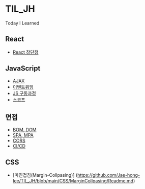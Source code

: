 # TIL_JH

Today I Learned

## React

- [React 장단점](https://github.com/Jae-hong-lee/TIL_JH/tree/main/React/react%EC%9D%98%20%EC%9E%A5%EB%8B%A8%EC%A0%90)

## JavaScript

- [AJAX](https://github.com/Jae-hong-lee/TIL_JH/tree/main/JavaScript/AJAX)
- [이벤트위임](https://github.com/Jae-hong-lee/TIL_JH/tree/main/JavaScript/%EC%9D%B4%EB%B2%A4%ED%8A%B8%EC%9C%84%EC%9E%84)
- [JS 구동과정](https://github.com/Jae-hong-lee/TIL_JH/tree/main/JavaScript/JS%20%EA%B5%AC%EB%8F%99%EA%B3%BC%EC%A0%95)
- [스코프](https://github.com/Jae-hong-lee/TIL_JH/tree/main/JavaScript/%EC%8A%A4%EC%BD%94%ED%94%84)

## 면접

- [BOM, DOM](https://github.com/Jae-hong-lee/TIL_JH/tree/main/%EB%A9%B4%EC%A0%91%EB%8C%80%EB%B9%84/BOM%2CDOM)
- [SPA, MPA](https://github.com/Jae-hong-lee/TIL_JH/tree/main/%EB%A9%B4%EC%A0%91%EB%8C%80%EB%B9%84/SPA%2C%20MPA)
- [CORS](https://github.com/Jae-hong-lee/TIL_JH/tree/main/%EB%A9%B4%EC%A0%91%EB%8C%80%EB%B9%84/CORS)
- [CI/CD](https://github.com/Jae-hong-lee/TIL_JH/tree/main/%EB%A9%B4%EC%A0%91%EB%8C%80%EB%B9%84/CICD)

## CSS

- [마진겹침(Margin-Collpasing)] (https://github.com/Jae-hong-lee/TIL_JH/blob/main/CSS/MarginCollpasing/Readme.md)

